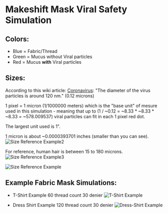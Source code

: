 # Makeshift Mask Viral Safety Simulation

## Colors:
* Blue = Fabric/Thread
* Green = Mucus without Viral particles
* Red = Mucus **with** Viral particles


## Sizes:
According to this wiki article: [Coronavirus]( https://en.wikipedia.org/wiki/Coronavirus): "The diameter of the virus particles is around 120 nm." (0.12 microns)

1 pixel = 1 micron (1/1000000 meters) which is the "base unit" of mesure used in this simulation - meaning that up to  (1 / ~0.12 = ~8.33 * ~8.33 * ~8.33 = ~578.009537)  viral particles can fit in each 1 pixel red dot.

The largest unit used is 1".

1 micron is about ~0.0000393701 inches (smaller than you can see).
![Size Reference Example2](https://raw.githubusercontent.com/geekgirljoy/MakeshiftMaskViralSafetySimulation/master/SizeReferenceExample2.png)

For reference, human hair is between 15 to 180 microns.
![Size Reference Example3](https://raw.githubusercontent.com/geekgirljoy/MakeshiftMaskViralSafetySimulation/master/SizeReferenceExample3.png)

![Size Reference Example](https://raw.githubusercontent.com/geekgirljoy/MakeshiftMaskViralSafetySimulation/master/SizeReferenceExample.png)


## Example Fabric Mask Simulations:
* T-Shirt Example 60 thread count 30 denier
![T-Shirt Example](https://raw.githubusercontent.com/geekgirljoy/MakeshiftMaskViralSafetySimulation/master/t-shirt-result.png)


* Dress Shirt Example 120 thread count 30 denier
![Dress-Shirt Example](https://raw.githubusercontent.com/geekgirljoy/MakeshiftMaskViralSafetySimulation/master/dress-shirt-result.png)

